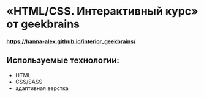 #  «HTML/CSS. Интерактивный курс» от geekbrains

#### https://hanna-alex.github.io/interior_geekbrains/

## Используемые технологии:
- HTML
- CSS/SASS
- адаптивная верстка

